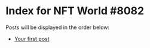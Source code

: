 # Index for NFT World #8082
Posts will be displayed in the order below:

- [Your first post](./001-first.md)

